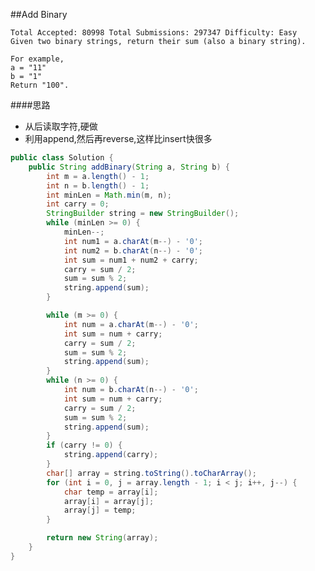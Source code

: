 ##Add Binary

	Total Accepted: 80998 Total Submissions: 297347 Difficulty: Easy
	Given two binary strings, return their sum (also a binary string).

	For example,
	a = "11"
	b = "1"
	Return "100".

####思路
- 从后读取字符,硬做
- 利用append,然后再reverse,这样比insert快很多

```java
public class Solution {
    public String addBinary(String a, String b) {
        int m = a.length() - 1;
        int n = b.length() - 1;
        int minLen = Math.min(m, n);
        int carry = 0;
        StringBuilder string = new StringBuilder();
        while (minLen >= 0) {
            minLen--;
            int num1 = a.charAt(m--) - '0';
            int num2 = b.charAt(n--) - '0';
            int sum = num1 + num2 + carry;
            carry = sum / 2;
            sum = sum % 2;
            string.append(sum);
        }

        while (m >= 0) {
            int num = a.charAt(m--) - '0';
            int sum = num + carry;
            carry = sum / 2;
            sum = sum % 2;
            string.append(sum);
        }
        while (n >= 0) {
            int num = b.charAt(n--) - '0';
            int sum = num + carry;
            carry = sum / 2;
            sum = sum % 2;
            string.append(sum);
        }
        if (carry != 0) {
            string.append(carry);
        }
        char[] array = string.toString().toCharArray();
        for (int i = 0, j = array.length - 1; i < j; i++, j--) {
            char temp = array[i];
            array[i] = array[j];
            array[j] = temp;
        }

        return new String(array);
    }
}
```
